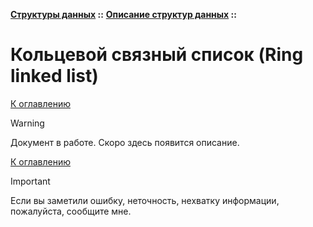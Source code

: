 **[Структуры данных](../../README.md#data-structures) ::** 
**[Описание структур данных](../../README.md#data-structures-descriptions) ::**
# Кольцевой связный список (Ring linked list)

<!--

-->

[К оглавлению](../../README.md#data-structures-descriptions)

> [!WARNING]
> Документ в работе. Скоро здесь появится описание.

[К оглавлению](../../README.md#data-structures-descriptions)

> [!IMPORTANT]
> Если вы заметили ошибку, неточность, нехватку информации, пожалуйста, сообщите мне.
